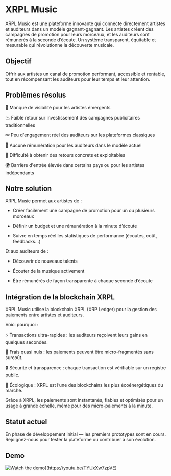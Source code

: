 
# XRPL Music

XRPL Music est une plateforme innovante qui connecte directement artistes et auditeurs dans un modèle gagnant-gagnant.
Les artistes créent des campagnes de promotion pour leurs morceaux, et les auditeurs sont rémunérés à la seconde d’écoute.
Un système transparent, équitable et mesurable qui révolutionne la découverte musicale.

## Objectif

Offrir aux artistes un canal de promotion performant, accessible et rentable, tout en récompensant les auditeurs pour leur temps et leur attention.

## Problèmes résolus

🎤 Manque de visibilité pour les artistes émergents

📉 Faible retour sur investissement des campagnes publicitaires traditionnelles

💤 Peu d'engagement réel des auditeurs sur les plateformes classiques

💸 Aucune rémunération pour les auditeurs dans le modèle actuel

🔄 Difficulté à obtenir des retours concrets et exploitables

🌍 Barrière d'entrée élevée dans certains pays ou pour les artistes indépendants

## Notre solution

XRPL Music permet aux artistes de :

- Créer facilement une campagne de promotion pour un ou plusieurs morceaux

- Définir un budget et une rémunération à la minute d’écoute

- Suivre en temps réel les statistiques de performance (écoutes, coût, feedbacks...)

Et aux auditeurs de :

- Découvrir de nouveaux talents

- Écouter de la musique activement

- Être rémunérés de façon transparente à chaque seconde d’écoute

##  Intégration de la blockchain XRPL

XRPL Music utilise la blockchain XRPL (XRP Ledger) pour la gestion des paiements entre artistes et auditeurs.

Voici pourquoi :

⚡ Transactions ultra-rapides : les auditeurs reçoivent leurs gains en quelques secondes.

💸 Frais quasi nuls : les paiements peuvent être micro-fragmentés sans surcoût.

🔒 Sécurité et transparence : chaque transaction est vérifiable sur un registre public.

🌱 Écologique : XRPL est l’une des blockchains les plus écoénergétiques du marché.

Grâce à XRPL, les paiements sont instantanés, fiables et optimisés pour un usage à grande échelle, même pour des micro-paiements à la minute.

## Statut actuel

En phase de développement initial — les premiers prototypes sont en cours.
Rejoignez-nous pour tester la plateforme ou contribuer à son évolution.

## Demo

![Watch the demo](https://img.youtube.com/vi/TYUxXw7zpVE/maxresdefault.jpg)](https://youtu.be/TYUxXw7zpVE)
